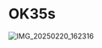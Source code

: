 # OK35s
![IMG_20250220_162316](https://github.com/user-attachments/assets/5d82c6d5-f283-42e3-be68-6353d0793985)
